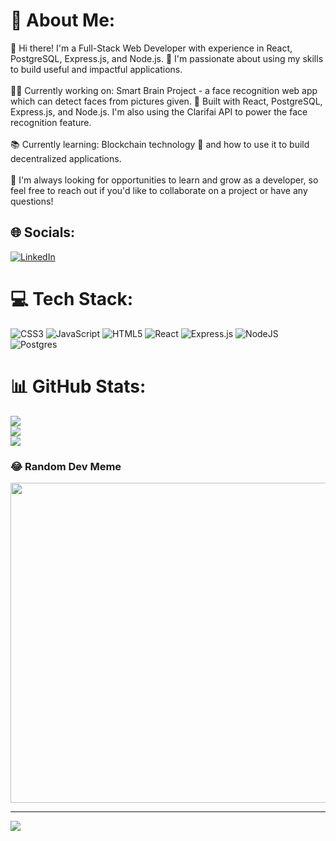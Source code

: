 # 💫 About Me:
👋 Hi there! I'm a Full-Stack Web Developer with experience in React, PostgreSQL, Express.js, and Node.js. 🌟 I'm passionate about using my skills to build useful and impactful applications.<br><br>👨‍💻 Currently working on: Smart Brain Project - a face recognition web app which can detect faces from pictures given. 🤖 Built with React, PostgreSQL, Express.js, and Node.js. I'm also using the Clarifai API to power the face recognition feature.<br><br>📚 Currently learning: Blockchain technology 🔗 and how to use it to build decentralized applications.<br><br>🚀 I'm always looking for opportunities to learn and grow as a developer, so feel free to reach out if you'd like to collaborate on a project or have any questions!


## 🌐 Socials:
[![LinkedIn](https://img.shields.io/badge/LinkedIn-%230077B5.svg?logo=linkedin&logoColor=white)](https://linkedin.com/in/welfredk) 

# 💻 Tech Stack:
![CSS3](https://img.shields.io/badge/css3-%231572B6.svg?style=for-the-badge&logo=css3&logoColor=white) ![JavaScript](https://img.shields.io/badge/javascript-%23323330.svg?style=for-the-badge&logo=javascript&logoColor=%23F7DF1E) ![HTML5](https://img.shields.io/badge/html5-%23E34F26.svg?style=for-the-badge&logo=html5&logoColor=white) ![React](https://img.shields.io/badge/react-%2320232a.svg?style=for-the-badge&logo=react&logoColor=%2361DAFB) ![Express.js](https://img.shields.io/badge/express.js-%23404d59.svg?style=for-the-badge&logo=express&logoColor=%2361DAFB) ![NodeJS](https://img.shields.io/badge/node.js-6DA55F?style=for-the-badge&logo=node.js&logoColor=white) ![Postgres](https://img.shields.io/badge/postgres-%23316192.svg?style=for-the-badge&logo=postgresql&logoColor=white)
# 📊 GitHub Stats:
![](https://github-readme-stats.vercel.app/api?username=welfredk&theme=dark&hide_border=false&include_all_commits=true&count_private=true)<br/>
![](https://github-readme-streak-stats.herokuapp.com/?user=welfredk&theme=dark&hide_border=false)<br/>
![](https://github-readme-stats.vercel.app/api/top-langs/?username=welfredk&theme=dark&hide_border=false&include_all_commits=true&count_private=true&layout=compact)

### 😂 Random Dev Meme
<img src="https://rm.up.railway.app/" width="512px"/>

---
[![](https://visitcount.itsvg.in/api?id=welfredk&icon=0&color=0)](https://visitcount.itsvg.in)

<!-- Proudly created with GPRM ( https://gprm.itsvg.in ) -->

